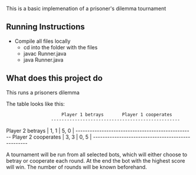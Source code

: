 This is a basic implemenation of a prisoner's dilemma tournament

## Running Instructions
- Compile all files locally
   - cd into the folder with the files
   - javac Runner.java
   - java Runner.java

## What does this project do
This runs a prisoners dilemma

The table looks like this:

                         Player 1 betrays       Player 1 cooperates
                     -------------------------------------------------
Player 2 betrays    |         1, 1       |           5, 0            |
                    --------------------------------------------------
Player 2 cooperates |         3, 3       |           0, 5            |
                    --------------------------------------------------

A tournament will be run from all selected bots, which will either choose to betray or cooperate each round.
At the end the bot with the highest score will win.  The number of rounds will be known beforehand.
